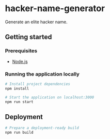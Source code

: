 # hacker-name-generator

Generate an elite hacker name.

## Getting started

### Prerequisites

- [Node.js](https://nodejs.org/)

### Running the application locally

```bash
# Install project dependencies
npm install

# Start the application on localhost:3000
npm run start
```

## Deployment

```bash
# Prepare a deployment-ready build
npm run build
```